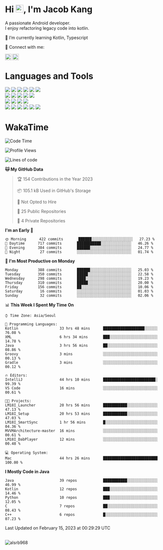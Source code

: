# Hi <img src="https://media.giphy.com/media/hvRJCLFzcasrR4ia7z/giphy.gif" width="25px">, I'm Jacob Kang
A passionate Android developer.
</br>
I enjoy refactoring legacy code into kotlin.

🌱 I’m currently learning Kotlin, Typescript

🤝 Connect with me:

<a href="https://www.linkedin.com/in/minkyu-kang-b7477b1b2/"><img align="left" src="https://raw.githubusercontent.com/yushi1007/yushi1007/main/images/linkedin.svg" alt="Minkyu Kang | LinkedIn" width="21px"/></a>
<a href="https://www.instagram.com/_jacob_kang/"><img align="left" src="https://raw.githubusercontent.com/yushi1007/yushi1007/main/images/instagram.svg" alt="Jacob Kang | Instagram" width="21px"/></a>

</br>

# Languages and Tools

<div align="left">
<img src="https://img.shields.io/badge/java-007396?logo=java&logoColor=white"/>
<img src="https://img.shields.io/badge/kotlin-7F52FF?logo=kotlin&logoColor=white"/>
<img src="https://img.shields.io/badge/python-3776AB?logo=python&logoColor=white"/>
<img src="https://img.shields.io/badge/bash shell-4EAA25?logo=gnubash&logoColor=white"/>
<img src="https://img.shields.io/badge/c-A8B9CC?logo=c&logoColor=white"/>
<img src="https://img.shields.io/badge/c++-00599C?logo=c%2b%2b&logoColor=white"/>
</div>
<div align="left">
<img src="https://img.shields.io/badge/git-F05032?logo=git&logoColor=white"/>
<img src="https://img.shields.io/badge/github-181717?logo=github&logoColor=white"/>
<img src="https://img.shields.io/badge/mysql-4479A1?logo=mysql&logoColor=white"/>
<img src="https://img.shields.io/badge/sqlite-003B57?logo=sqlite&logoColor=white"/>
<img src="https://img.shields.io/badge/amazon AWS-232F3E?logo=amazonaws&logoColor=white"/>
</div>
<div align="left">
<img src="https://img.shields.io/badge/android-3DDC84?logo=android&logoColor=white"/>
<img src="https://img.shields.io/badge/linux-FCC624?logo=linux&logoColor=white"/>
<img src="https://img.shields.io/badge/flask-000000?logo=flask&logoColor=white"/>
<img src="https://img.shields.io/badge/arduino-00979D?logo=arduino&logoColor=white"/>
</div>
<div align="left">
<img src="https://img.shields.io/badge/slack-4A154B?logo=slack&logoColor=white"/>
<img src="https://img.shields.io/badge/notion-000000?logo=notion&logoColor=white"/>
<img src="https://img.shields.io/badge/jira-0052CC?logo=jira&logoColor=white"/>
<img src="https://img.shields.io/badge/postman-FF6C37?logo=postman&logoColor=white"/>
<img src="https://img.shields.io/badge/intellij-000000?logo=intellijidea&logoColor=white"/>
<img src="https://img.shields.io/badge/pycharm-000000?logo=pycharm&logoColor=white"/>
</div>

# WakaTime

<!--START_SECTION:waka-->
![Code Time](http://img.shields.io/badge/Code%20Time-2%2C042%20hrs%2035%20mins-blue)

![Profile Views](http://img.shields.io/badge/Profile%20Views-0-blue)

![Lines of code](https://img.shields.io/badge/From%20Hello%20World%20I%27ve%20Written-195%20Thousand%20lines%20of%20code-blue)

**🐱 My GitHub Data** 

> 🏆 154 Contributions in the Year 2023
 > 
> 📦 105.1 kB Used in GitHub's Storage 
 > 
> 🚫 Not Opted to Hire
 > 
> 📜 25 Public Repositories 
 > 
> 🔑 4 Private Repositories  
 > 
**I'm an Early 🐤** 

```text
🌞 Morning      422 commits       ██████░░░░░░░░░░░░░░░░░░░   27.23 % 
🌆 Daytime      717 commits       ███████████░░░░░░░░░░░░░░   46.26 % 
🌃 Evening      384 commits       ██████░░░░░░░░░░░░░░░░░░░   24.77 % 
🌙 Night         27 commits       ░░░░░░░░░░░░░░░░░░░░░░░░░   01.74 % 

```
📅 **I'm Most Productive on Monday** 

```text
Monday         388 commits       ██████░░░░░░░░░░░░░░░░░░░   25.03 % 
Tuesday        350 commits       █████░░░░░░░░░░░░░░░░░░░░   22.58 % 
Wednesday      298 commits       ████░░░░░░░░░░░░░░░░░░░░░   19.23 % 
Thursday       310 commits       █████░░░░░░░░░░░░░░░░░░░░   20.00 % 
Friday         156 commits       ██░░░░░░░░░░░░░░░░░░░░░░░   10.06 % 
Saturday        16 commits       ░░░░░░░░░░░░░░░░░░░░░░░░░   01.03 % 
Sunday          32 commits       ░░░░░░░░░░░░░░░░░░░░░░░░░   02.06 % 

```


📊 **This Week I Spent My Time On** 

```text
⌚︎ Time Zone: Asia/Seoul

💬 Programming Languages: 
Kotlin                   33 hrs 48 mins      ███████████████████░░░░░░   76.08 % 
XML                      6 hrs 34 mins       ███░░░░░░░░░░░░░░░░░░░░░░   14.78 % 
Java                     3 hrs 56 mins       ██░░░░░░░░░░░░░░░░░░░░░░░   08.86 % 
Groovy                   3 mins              ░░░░░░░░░░░░░░░░░░░░░░░░░   00.13 % 
Gradle                   3 mins              ░░░░░░░░░░░░░░░░░░░░░░░░░   00.12 % 

🔥 Editors: 
IntelliJ                 44 hrs 10 mins      ████████████████████████░   99.39 % 
VS Code                  16 mins             ░░░░░░░░░░░░░░░░░░░░░░░░░   00.61 % 

🐱‍💻 Projects: 
LM18I_Launcher           20 hrs 56 mins      ███████████░░░░░░░░░░░░░░   47.13 % 
LM18I_Setup              20 hrs 53 mins      ███████████░░░░░░░░░░░░░░   47.03 % 
LM18I_SmartSync          1 hr 56 mins        █░░░░░░░░░░░░░░░░░░░░░░░░   04.36 % 
MVVMArchitecture-master  16 mins             ░░░░░░░░░░░░░░░░░░░░░░░░░   00.61 % 
LM18I_DabPlayer          12 mins             ░░░░░░░░░░░░░░░░░░░░░░░░░   00.48 % 

💻 Operating System: 
Mac                      44 hrs 26 mins      █████████████████████████   100.00 % 

```

**I Mostly Code in Java** 

```text
Java                     39 repos            ███████████░░░░░░░░░░░░░░   46.99 % 
Kotlin                   12 repos            ███░░░░░░░░░░░░░░░░░░░░░░   14.46 % 
Python                   10 repos            ███░░░░░░░░░░░░░░░░░░░░░░   12.05 % 
C                        7 repos             ██░░░░░░░░░░░░░░░░░░░░░░░   08.43 % 
C++                      6 repos             █░░░░░░░░░░░░░░░░░░░░░░░░   07.23 % 

```



 Last Updated on February 15, 2023 at 00:29:29 UTC
<!--END_SECTION:waka-->

</br>

<div align="left">
<img align="left" src="https://github-readme-stats.vercel.app/api/top-langs?username=alsrb968&show_icons=true&locale=en&layout=compact&theme=dark" alt="alsrb968" />
</div>
